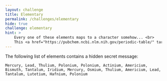 ```yaml
---
layout: challenge
title: Elementary
permalink: /challenges/elementary
hide: true
challenge: elementary
hint: >
    Every one of these elements maps to a character somehow... <br>
    This <a href="https://pubchem.ncbi.nlm.nih.gov/periodic-table/" target="_blank">link</a> will probably be very helpful.
---
```


The following list of elements contains a hidden secret message:

`Mercury,
Lead,
Thulium,
Polonium,
Polonium,
Actinium,
Americium,
Bismuth,
Tantalum,
Iridium,
Mercury,
Osmium,
Thulium,
Americium,
Lead,
Tantalum,
Lutetium,
Hafnium,
Polonium`
